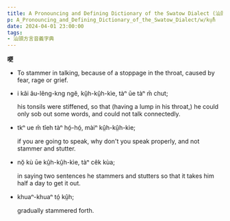 ```yaml
---
title: A Pronouncing and Defining Dictionary of the Swatow Dialect (汕頭方言音義字典) / kṳ̂h
p: A_Pronouncing_and_Defining_Dictionary_of_the_Swatow_Dialect/w/kṳ̂h
date: 2024-04-01 23:00:00
tags: 
- 汕頭方言音義字典
---
```



**哽**
- To stammer in talking, because of a stoppage in the throat, caused by fear, rage or grief.

- i kâi âu-lêng-kng ngĕ, kṳ̂h-kṳ̂h-kìe, tàⁿ ūe tàⁿ m̄ chut;

  his tonsils were stiffened, so that (having a lump in his throat,) he could only sob out some words, and could not talk  connectedly.

- tkⁿ ue m̄ tîeh tàⁿ hó̤-hó̤, màiⁿ kṳ̂h-kṳ̂h-kìe;

  if you are going to speak, why don't you speak properly, and not stammer and stutter.

- nŏ̤ kù ūe kṳ̂h-kṳ̂h-kìe, tàⁿ cêk kùa;

  in saying two sentences he stammers and stutters so that it takes him half a day to get it out.

- khuaⁿ-khuaⁿ tó̤ kṳ̂h;

  gradually stammered forth.